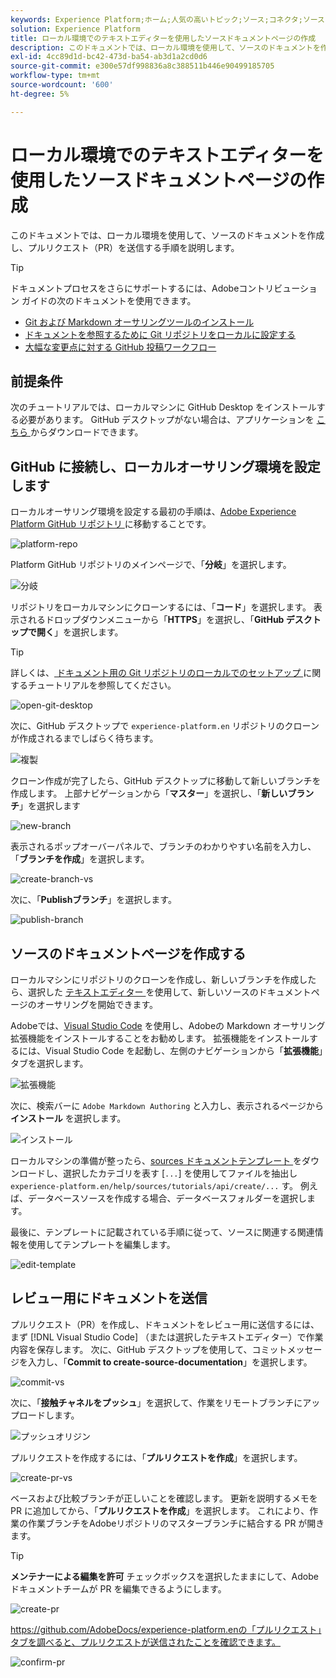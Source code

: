 ```yaml
---
keywords: Experience Platform;ホーム;人気の高いトピック;ソース;コネクタ;ソースコネクタ;ソース sdk;SDK;SDK
solution: Experience Platform
title: ローカル環境でのテキストエディターを使用したソースドキュメントページの作成
description: このドキュメントでは、ローカル環境を使用して、ソースのドキュメントを作成し、プルリクエスト（PR）を送信する手順を説明します。
exl-id: 4cc89d1d-bc42-473d-ba54-ab3d1a2cd0d6
source-git-commit: e300e57df998836a8c388511b446e90499185705
workflow-type: tm+mt
source-wordcount: '600'
ht-degree: 5%

---
```


# ローカル環境でのテキストエディターを使用したソースドキュメントページの作成

このドキュメントでは、ローカル環境を使用して、ソースのドキュメントを作成し、プルリクエスト（PR）を送信する手順を説明します。

>[!TIP]
>
>ドキュメントプロセスをさらにサポートするには、Adobeコントリビューション ガイドの次のドキュメントを使用できます。 <ul><li>[Git および Markdown オーサリングツールのインストール ](https://experienceleague.adobe.com/docs/contributor/contributor-guide/setup/install-tools.html)</li><li>[ ドキュメントを参照するために Git リポジトリをローカルに設定する ](https://experienceleague.adobe.com/docs/contributor/contributor-guide/setup/local-repo.html)</li><li>[ 大幅な変更点に対する GitHub 投稿ワークフロー ](https://experienceleague.adobe.com/docs/contributor/contributor-guide/setup/full-workflow.html)</li></ul>

## 前提条件

次のチュートリアルでは、ローカルマシンに GitHub Desktop をインストールする必要があります。 GitHub デスクトップがない場合は、アプリケーションを [ こちら ](https://desktop.github.com/) からダウンロードできます。

## GitHub に接続し、ローカルオーサリング環境を設定します

ローカルオーサリング環境を設定する最初の手順は、[Adobe Experience Platform GitHub リポジトリ ](https://github.com/AdobeDocs/experience-platform.en) に移動することです。

![platform-repo](../assets/platform-repo.png)

Platform GitHub リポジトリのメインページで、「**分岐**」を選択します。

![ 分岐 ](../assets/fork.png)

リポジトリをローカルマシンにクローンするには、「**コード**」を選択します。 表示されるドロップダウンメニューから「**HTTPS**」を選択し、「**GitHub デスクトップで開く**」を選択します。

>[!TIP]
>
>詳しくは、[ ドキュメント用の Git リポジトリのローカルでのセットアップ ](https://experienceleague.adobe.com/docs/contributor/contributor-guide/setup/local-repo.html#create-a-local-clone-of-the-repository) に関するチュートリアルを参照してください。

![open-git-desktop](../assets/open-git-desktop.png)

次に、GitHub デスクトップで `experience-platform.en` リポジトリのクローンが作成されるまでしばらく待ちます。

![ 複製 ](../assets/cloning.png)

クローン作成が完了したら、GitHub デスクトップに移動して新しいブランチを作成します。 上部ナビゲーションから「**マスター**」を選択し、「**新しいブランチ**」を選択します

![new-branch](../assets/new-branch.png)

表示されるポップオーバーパネルで、ブランチのわかりやすい名前を入力し、「**ブランチを作成**」を選択します。

![create-branch-vs](../assets/create-branch-vs.png)

次に、「**Publishブランチ**」を選択します。

![publish-branch](../assets/publish-branch.png)

## ソースのドキュメントページを作成する

ローカルマシンにリポジトリのクローンを作成し、新しいブランチを作成したら、選択した [ テキストエディター ](https://experienceleague.adobe.com/docs/contributor/contributor-guide/setup/install-tools.html#understand-markdown-editors) を使用して、新しいソースのドキュメントページのオーサリングを開始できます。

Adobeでは、[Visual Studio Code](https://code.visualstudio.com/) を使用し、Adobeの Markdown オーサリング拡張機能をインストールすることをお勧めします。 拡張機能をインストールするには、Visual Studio Code を起動し、左側のナビゲーションから「**拡張機能**」タブを選択します。

![拡張機能](../assets/extension.png)

次に、検索バーに `Adobe Markdown Authoring` と入力し、表示されるページから **インストール** を選択します。

![ インストール ](../assets/install.png)

ローカルマシンの準備が整ったら、[sources ドキュメントテンプレート ](../assets/api-template.zip) をダウンロードし、選択したカテゴリを表す [`...`] を使用してファイルを抽出し `experience-platform.en/help/sources/tutorials/api/create/...` す。 例えば、データベースソースを作成する場合、データベースフォルダーを選択します。

最後に、テンプレートに記載されている手順に従って、ソースに関連する関連情報を使用してテンプレートを編集します。

![edit-template](../assets/edit-template.png)

## レビュー用にドキュメントを送信

プルリクエスト（PR）を作成し、ドキュメントをレビュー用に送信するには、まず [!DNL Visual Studio Code] （または選択したテキストエディター）で作業内容を保存します。 次に、GitHub デスクトップを使用して、コミットメッセージを入力し、「**Commit to create-source-documentation**」を選択します。

![commit-vs](../assets/commit-vs.png)

次に、「**接触チャネルをプッシュ**」を選択して、作業をリモートブランチにアップロードします。

![ プッシュオリジン ](../assets/push-origin.png)

プルリクエストを作成するには、「**プルリクエストを作成**」を選択します。

![create-pr-vs](../assets/create-pr-vs.png)

ベースおよび比較ブランチが正しいことを確認します。 更新を説明するメモを PR に追加してから、「**プルリクエストを作成**」を選択します。 これにより、作業の作業ブランチをAdobeリポジトリのマスターブランチに結合する PR が開きます。

>[!TIP]
>
>**メンテナーによる編集を許可** チェックボックスを選択したままにして、Adobeドキュメントチームが PR を編集できるようにします。

![create-pr](../assets/create-pr.png)

https://github.com/AdobeDocs/experience-platform.enの「プルリクエスト」タブを調べると、プルリクエストが送信されたことを確認できます。

![confirm-pr](../assets/confirm-pr.png)
